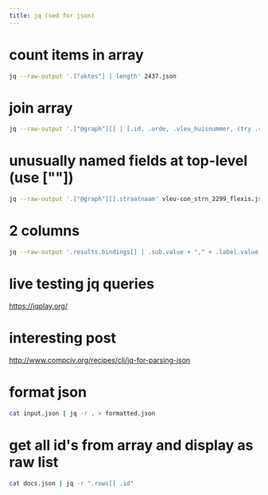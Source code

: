 ```yaml
---
title: jq (sed for json)
---
```


# count items in array
```bash
jq --raw-output '.["aktes"] | length' 2437.json
```

# join array
```bash
jq --raw-output '.["@graph"][] | [.id, .orde, .vleu_huisnummer, (try .relaties|join("|")) ] | @csv' vleu-ab-bouwvergunning_1_2299_flexis.json > bouwvergunningen.txt
```

# unusually named fields at top-level (use [""])
```bash
jq --raw-output '.["@graph"][].straatnaam' vleu-con_strn_2299_flexis.json > straatnamen.txt
```

# 2 columns
```bash
jq --raw-output '.results.bindings[] | .sub.value + "," + .label.value' < rce-cht.json > rce-cht.csv```
```

# live testing jq queries
https://jqplay.org/

# interesting post
<http://www.compciv.org/recipes/cli/jq-for-parsing-json>

# format json
```bash
cat input.json | jq -r . > formatted.json
```

# get all id's from array and display as raw list
```bash
cat docs.json | jq -r ".rows[] .id"
```
